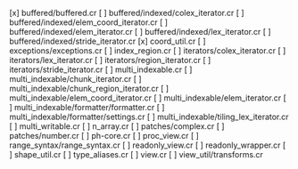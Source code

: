 [x] buffered/buffered.cr
[ ] buffered/indexed/colex_iterator.cr
[ ] buffered/indexed/elem_coord_iterator.cr
[ ] buffered/indexed/elem_iterator.cr
[ ] buffered/indexed/lex_iterator.cr
[ ] buffered/indexed/stride_iterator.cr
[x] coord_util.cr
[ ] exceptions/exceptions.cr
[ ] index_region.cr
[ ] iterators/colex_iterator.cr
[ ] iterators/lex_iterator.cr
[ ] iterators/region_iterator.cr
[ ] iterators/stride_iterator.cr
[ ] multi_indexable.cr
[ ] multi_indexable/chunk_iterator.cr
[ ] multi_indexable/chunk_region_iterator.cr
[ ] multi_indexable/elem_coord_iterator.cr
[ ] multi_indexable/elem_iterator.cr
[ ] multi_indexable/formatter/formatter.cr
[ ] multi_indexable/formatter/settings.cr
[ ] multi_indexable/tiling_lex_iterator.cr
[ ] multi_writable.cr
[ ] n_array.cr
[ ] patches/complex.cr
[ ] patches/number.cr
[ ] ph-core.cr
[ ] proc_view.cr
[ ] range_syntax/range_syntax.cr
[ ] readonly_view.cr
[ ] readonly_wrapper.cr
[ ] shape_util.cr
[ ] type_aliases.cr
[ ] view.cr
[ ] view_util/transforms.cr
